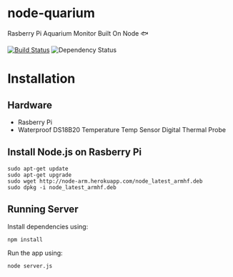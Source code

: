 node-quarium
============
Rasberry Pi Aquarium Monitor Built On Node :fish:

[![Build Status](https://travis-ci.org/CMaylone/node-quarium.svg?branch=master)](https://travis-ci.org/CMaylone/node-quarium) ![Dependency Status](https://david-dm.org/cmaylone/node-quarium.png)

# Installation

## Hardware
- Rasberry Pi
- Waterproof DS18B20 Temperature Temp Sensor Digital Thermal Probe



## Install Node.js on Rasberry Pi

```shell
sudo apt-get update
sudo apt-get upgrade
sudo wget http://node-arm.herokuapp.com/node_latest_armhf.deb
sudo dpkg -i node_latest_armhf.deb
```

## Running Server
Install dependencies using:
```shell
npm install
```

Run the app using:
```shell
node server.js
```
